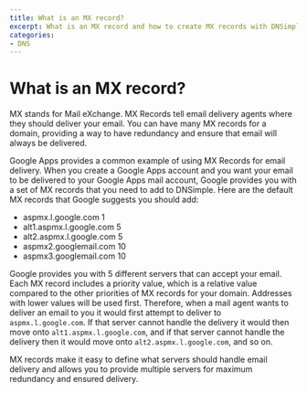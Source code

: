 ```yaml
---
title: What is an MX record?
excerpt: What is an MX record and how to create MX records with DNSimple.
categories:
- DNS
---
```


# What is an MX record?

MX stands for Mail eXchange. MX Records tell email delivery agents where they should deliver your email. You can have many MX records for a domain, providing a way to have redundancy and ensure that email will always be delivered.

Google Apps provides a common example of using MX Records for email delivery. When you create a Google Apps account and you want your email to be delivered to your Google Apps mail account, Google provides you with a set of MX records that you need to add to DNSimple. Here are the default MX records that Google suggests you should add:

- aspmx.l.google.com 1
- alt1.aspmx.l.google.com 5
- alt2.aspmx.l.google.com 5
- aspmx2.googlemail.com 10
- aspmx3.googlemail.com 10

Google provides you with 5 different servers that can accept your email. Each MX record includes a priority value, which is a relative value compared to the other priorities of MX records for your domain. Addresses with lower values will be used first. Therefore, when a mail agent wants to deliver an email to you it would first attempt to deliver to `aspmx.l.google.com`. If that server cannot handle the delivery it would then move onto `alt1.aspmx.l.google.com`, and if that server cannot handle the delivery then it would move onto `alt2.aspmx.l.google.com`, and so on.

MX records make it easy to define what servers should handle email delivery and allows you to provide multiple servers for maximum redundancy and ensured delivery.
